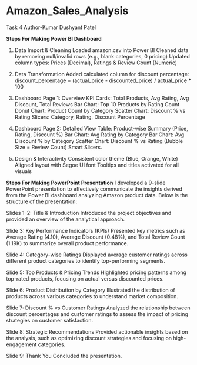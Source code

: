 # Amazon_Sales_Analysis
Task 4
Author-Kumar Dushyant Patel

 **Steps For Making Power BI Dashboard** 
1. Data Import & Cleaning
Loaded amazon.csv into Power BI
Cleaned data by removing null/invalid rows (e.g., blank categories, 0 pricing)
Updated column types: Prices (Decimal), Ratings & Review Count (Numeric)

2. Data Transformation
Added calculated column for discount percentage:
discount_percentage = (actual_price - discounted_price) / actual_price * 100

3. Dashboard Page 1: Overview
KPI Cards: Total Products, Avg Rating, Avg Discount, Total Reviews
Bar Chart: Top 10 Products by Rating Count
Donut Chart: Product Count by Category
Scatter Chart: Discount % vs Rating
Slicers: Category, Rating, Discount Percentage

4. Dashboard Page 2: Detailed View
Table: Product-wise Summary (Price, Rating, Discount %)
Bar Chart: Avg Rating by Category
Bar Chart: Avg Discount % by Category
Scatter Chart: Discount % vs Rating (Bubble Size = Review Count)
Smart Slicers.

5. Design & Interactivity
Consistent color theme (Blue, Orange, White)
Aligned layout with Segoe UI font
Tooltips and titles activated for all visuals


**Steps For Making PowerPoint Presentation** 
I developed a 9-slide PowerPoint presentation to effectively communicate the insights derived from the Power BI dashboard analyzing Amazon product data. Below is the structure of the presentation:

Slides 1–2: Title & Introduction
Introduced the project objectives and provided an overview of the analytical approach.

Slide 3: Key Performance Indicators (KPIs)
Presented key metrics such as Average Rating (4.10), Average Discount (0.48%), and Total Review Count (1.19K) to summarize overall product performance.

Slide 4: Category-wise Ratings
Displayed average customer ratings across different product categories to identify top-performing segments.

Slide 5: Top Products & Pricing Trends
Highlighted pricing patterns among top-rated products, focusing on actual versus discounted prices.

Slide 6: Product Distribution by Category
Illustrated the distribution of products across various categories to understand market composition.

Slide 7: Discount % vs Customer Ratings
Analyzed the relationship between discount percentages and customer ratings to assess the impact of pricing strategies on customer satisfaction.

Slide 8: Strategic Recommendations
Provided actionable insights based on the analysis, such as optimizing discount strategies and focusing on high-engagement categories.

Slide 9: Thank You 
Concluded the presentation.
